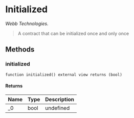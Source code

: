 # Initialized

*Webb Technologies.*

> A contract that can be initialized once and only once





## Methods

### initialized

```solidity
function initialized() external view returns (bool)
```






#### Returns

| Name | Type | Description |
|---|---|---|
| _0 | bool | undefined





